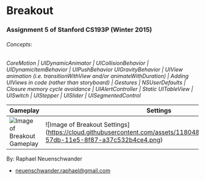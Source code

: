 # Breakout
### Assignment 5 of Stanford CS193P (Winter 2015)
###### Concepts:
*CoreMotion | UIDynamicAnimator | UICollisionBehavior | UIDynamicItemBehavior | UIPushBehavior
UIGravityBehavior | UIView animation (i.e. transitionWithView and/or animateWithDuration) |
Adding UIViews in code (rather than storyboard) | Gestures | NSUserDefaults |
Closure memory cycle avoidance | UIAlertController | Static UITableView | UISwitch |
UIStepper | UISlider | UISegmentedControl*

Gameplay | Settings
------------ | -------------
![Image of Breakout Gameplay](https://cloud.githubusercontent.com/assets/11804885/9791446/62dca6a0-57db-11e5-999c-f8500f3e9cc5.png) | ![Image of Breakout Settings] (https://cloud.githubusercontent.com/assets/11804885/9791462/74cbe0f6-57db-11e5-8f87-a37c532b4ce4.png)


By: Raphael Neuenschwander
- neuenschwander.raphael@gmail.com